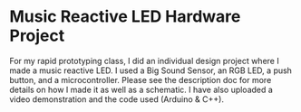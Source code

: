 # Music Reactive LED Hardware Project
For my rapid prototyping class, I did an individual design project where I made a music reactive LED. I used a Big Sound Sensor, an RGB LED, a push button, and a microcontroller. Please see the description doc for more details on how I made it as well as a schematic. I have also uploaded a video demonstration and the code used (Arduino & C++).
